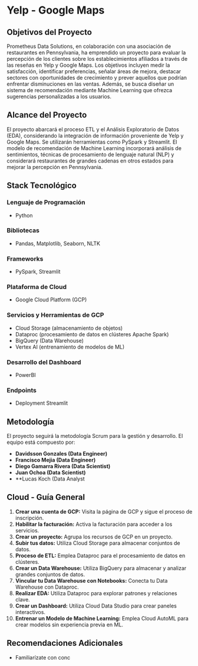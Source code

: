 # Yelp - Google Maps

## Objetivos del Proyecto
Prometheus Data Solutions, en colaboración con una asociación de restaurantes en Pennsylvania, ha emprendido un proyecto para evaluar la percepción de los clientes sobre los establecimientos afiliados a través de las reseñas en Yelp y Google Maps. Los objetivos incluyen medir la satisfacción, identificar preferencias, señalar áreas de mejora, destacar sectores con oportunidades de crecimiento y prever aquellos que podrían enfrentar disminuciones en las ventas. Además, se busca diseñar un sistema de recomendación mediante Machine Learning que ofrezca sugerencias personalizadas a los usuarios.

## Alcance del Proyecto
El proyecto abarcará el proceso ETL y el Análisis Exploratorio de Datos (EDA), considerando la integración de información proveniente de Yelp y Google Maps. Se utilizarán herramientas como PySpark y Streamlit. El modelo de recomendación de Machine Learning incorporará análisis de sentimientos, técnicas de procesamiento de lenguaje natural (NLP) y considerará restaurantes de grandes cadenas en otros estados para mejorar la percepción en Pennsylvania.

## Stack Tecnológico
### Lenguaje de Programación
- Python

### Bibliotecas
- Pandas, Matplotlib, Seaborn, NLTK

### Frameworks
- PySpark, Streamlit

### Plataforma de Cloud
- Google Cloud Platform (GCP)

### Servicios y Herramientas de GCP
- Cloud Storage (almacenamiento de objetos)
- Dataproc (procesamiento de datos en clústeres Apache Spark)
- BigQuery (Data Warehouse)
- Vertex AI (entrenamiento de modelos de ML)

### Desarrollo del Dashboard
- PowerBI

### Endpoints
- Deployment Streamlit

## Metodología
El proyecto seguirá la metodología Scrum para la gestión y desarrollo. El equipo está compuesto por:

- **Davidsson Gonzales (Data Engineer)**
- **Francisco Mejia (Data Engineer)**
- **Diego Gamarra Rivera (Data Scientist)**
- **Juan Ochoa (Data Scientist)**
- **Lucas Koch (Data Analyst

## Cloud - Guía General
1. **Crear una cuenta de GCP:** Visita la página de GCP y sigue el proceso de inscripción.
2. **Habilitar la facturación:** Activa la facturación para acceder a los servicios.
3. **Crear un proyecto:** Agrupa los recursos de GCP en un proyecto.
4. **Subir tus datos:** Utiliza Cloud Storage para almacenar conjuntos de datos.
5. **Proceso de ETL:** Emplea Dataproc para el procesamiento de datos en clústeres.
6. **Crear un Data Warehouse:** Utiliza BigQuery para almacenar y analizar grandes conjuntos de datos.
7. **Vincular tu Data Warehouse con Notebooks:** Conecta tu Data Warehouse con Dataproc.
8. **Realizar EDA:** Utiliza Dataproc para explorar patrones y relaciones clave.
9. **Crear un Dashboard:** Utiliza Cloud Data Studio para crear paneles interactivos.
10. **Entrenar un Modelo de Machine Learning:** Emplea Cloud AutoML para crear modelos sin experiencia previa en ML.

## Recomendaciones Adicionales
- Familiarízate con conc
